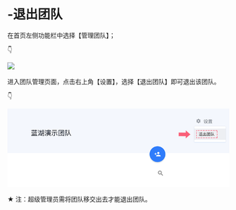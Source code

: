 # -退出团队

在首页左侧功能栏中选择【管理团队】； 

👇

![](https://images-cdn.shimo.im/s7gLDcF2OFs97Q7t/11.png!thumbnail)

进入团队管理页面，点击右上角【设置】，选择【退出团队】即可退出该团队。 

👇

![](../../../.gitbook/assets/12.png)

★ 注：超级管理员需将团队移交出去才能退出团队。 

